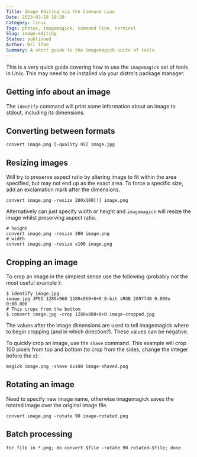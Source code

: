 ```yaml
---
Title: Image Editing via the Command Line
Date: 2023-03-28 19:20
Category: linux
Tags: photos, imagemagick, command line, terminal
Slug: image-editing
Status: published
Author: Wil Ifan
Summary: A short guide to the imagemagick suite of tools.
---
```


This is a very quick guide covering how to use the `imagemagick` set of tools in Unix. This may need to be installed via your distro's package manager.

## Getting info about an image

The `identify` command will print some information about an image to stdout, including its dimensions.

## Converting between formats

```shell
convert image.png [-quality 95] image.jpg
```

## Resizing images

Will try to preserve aspect ratio by altering image to fit within the area specified, but may not end up as the exact area. To force a specific size, add an exclamation mark after the dimensions.

```shell
convert image.png -resize 200x100[!] image.png
```

Alternatively can just specify width or height and `imagemagick` will resize the image whilst preserving aspect ratio.

```shell
# height
convert image.png -resize 200 image.png
# width
convert image.png -resize x100 image.png
```

## Cropping an image

To crop an image in the simplest sense use the following (probably not the most useful example ):

```shell
$ identify image.jpg
image.jpg JPEG 1280x960 1280x960+0+0 8-bit sRGB 209774B 0.000u 0:00.000
# This crops from the bottom
$ convert image.jpg -crop 1280x800+0+0 image-cropped.jpg
```

The values after the image dimensions are used to tell imagemagick where to begin cropping (and in which direction?). These values can be negative.

To quickly crop an image, use the `shave` command. This example will crop 100 pixels from top and bottom (to crop from the sides, change the integer before the `x`):

```shell
magick image.png -shave 0x100 image-shaved.png
```

## Rotating an image

Need to specify new image name, otherwise imagemagick saves the rotated image over the original image file.

```shell
convert image.png -rotate 90 image-rotated.png
```

## Batch processing

```shell
for file in *.png; do convert $file -rotate 90 rotated-$file; done
```
